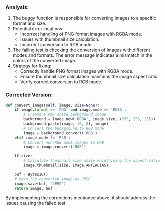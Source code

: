 ### Analysis:
1. The buggy function is responsible for converting images to a specific format and size.
2. Potential error locations:
   - Incorrect handling of PNG format images with RGBA mode.
   - Issues with thumbnail size calculation.
   - Incorrect conversion to RGB mode.
3. The failing test is checking the conversion of images with different modes and formats. The error message indicates a mismatch in the colors of the converted image.
4. Strategy for fixing:
   - Correctly handle PNG format images with RGBA mode.
   - Ensure thumbnail size calculation maintains the image aspect ratio.
   - Verify correct conversion to RGB mode.
   
### Corrected Version:
```python
def convert_image(self, image, size=None):
    if image.format == 'PNG' and image.mode == 'RGBA':
        # Create a new white background image
        background = Image.new('RGBA', image.size, (255, 255, 255))
        background.paste(image, (0, 0), image)
        # Convert the background to RGB mode
        image = background.convert('RGB')
    elif image.mode != 'RGB':
        # Convert non-RGB mode images to RGB
        image = image.convert('RGB')

    if size:
        # Calculate thumbnail size while maintaining the aspect ratio
        image.thumbnail(size, Image.ANTIALIAS)

    buf = BytesIO()
    # Save the converted image as JPEG
    image.save(buf, 'JPEG')
    return image, buf
```

By implementing the corrections mentioned above, it should address the issues causing the failed test.